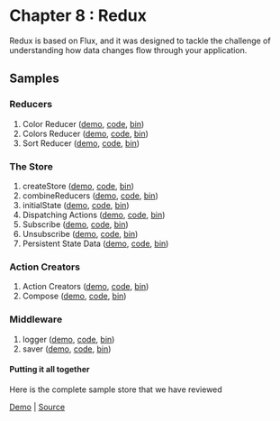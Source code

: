 Chapter 8 : Redux
==================
Redux is based on Flux, and it was designed to tackle the challenge of understanding how data changes
flow through your application.

Samples
--------

### Reducers

  1. Color Reducer ([demo](https://rawgit.com/MoonHighway/learning-react/master/chapter-08/01-reducers/01-reducers.html), [code](http://github.com/MoonHighway/learning-react/blob/master/chapter-08/01-reducers/01-reducers.html), [bin](http://jsbin.com/cavuxas/1/edit?js,output))
  2. Colors Reducer ([demo](https://rawgit.com/MoonHighway/learning-react/master/chapter-08/01-reducers/02-reducers.html), [code](http://github.com/MoonHighway/learning-react/blob/master/chapter-08/01-reducers/02-reducers.html), [bin](http://jsbin.com/cavuxas/2/edit?js,output))
  3. Sort Reducer ([demo](https://rawgit.com/MoonHighway/learning-react/master/chapter-08/01-reducers/03-reducers.html), [code](http://github.com/MoonHighway/learning-react/blob/master/chapter-08/01-reducers/03-reducers.html), [bin](http://jsbin.com/cavuxas/3/edit?js,output))

### The Store

  1. createStore ([demo](https://rawgit.com/MoonHighway/learning-react/master/chapter-08/02-the-store/01-store.html), [code](http://github.com/MoonHighway/learning-react/blob/master/chapter-08/02-the-store/01-store.html), [bin](http://jsbin.com/dusitad/1/edit?js,output))
  2. combineReducers ([demo](https://rawgit.com/MoonHighway/learning-react/master/chapter-08/02-the-store/02-store.html), [code](http://github.com/MoonHighway/learning-react/blob/master/chapter-08/02-the-store/02-store.html), [bin](http://jsbin.com/dusitad/2/edit?js,output))
  3. initialState ([demo](https://rawgit.com/MoonHighway/learning-react/master/chapter-08/02-the-store/03-store.html), [code](http://github.com/MoonHighway/learning-react/blob/master/chapter-08/02-the-store/03-store.html), [bin](http://jsbin.com/dusitad/3/edit?js,output))
  4. Dispatching Actions ([demo](https://rawgit.com/MoonHighway/learning-react/master/chapter-08/02-the-store/04-store.html), [code](http://github.com/MoonHighway/learning-react/blob/master/chapter-08/02-the-store/04-store.html), [bin](http://jsbin.com/dusitad/4/edit?js,output))
  5. Subscribe ([demo](https://rawgit.com/MoonHighway/learning-react/master/chapter-08/02-the-store/05-store.html), [code](http://github.com/MoonHighway/learning-react/blob/master/chapter-08/02-the-store/05-store.html), [bin](http://jsbin.com/dusitad/5/edit?js,output))
  6. Unsubscribe ([demo](https://rawgit.com/MoonHighway/learning-react/master/chapter-08/02-the-store/06-store.html), [code](http://github.com/MoonHighway/learning-react/blob/master/chapter-08/02-the-store/06-store.html), [bin](http://jsbin.com/dusitad/6/edit?js,output))
  7. Persistent State Data ([demo](https://rawgit.com/MoonHighway/learning-react/master/chapter-08/02-the-store/07-store.html), [code](http://github.com/MoonHighway/learning-react/blob/master/chapter-08/02-the-store/07-store.html), [bin](http://jsbin.com/dusitad/7/edit?js,output))

### Action Creators

  1. Action Creators ([demo](https://rawgit.com/MoonHighway/learning-react/master/chapter-08/03-action-creators/01-action-creators.html), [code](http://github.com/MoonHighway/learning-react/blob/master/chapter-08/03-action-creators/01-action-creators.html), [bin](http://jsbin.com/bubuhuq/1/edit?js,output))
  2. Compose ([demo](https://rawgit.com/MoonHighway/learning-react/master/chapter-08/03-action-creators/02-action-creators.html), [code](http://github.com/MoonHighway/learning-react/blob/master/chapter-08/03-action-creators/02-action-creators.html), [bin](http://jsbin.com/bubuhuq/2/edit?js,output))

### Middleware

  1. logger ([demo](https://rawgit.com/MoonHighway/learning-react/master/chapter-08/04-middleware/01-middleware.html), [code](http://github.com/MoonHighway/learning-react/blob/master/chapter-08/04-middleware/01-middleware.html), [bin](http://jsbin.com/tirese/1/edit?js,output))
  2. saver ([demo](https://rawgit.com/MoonHighway/learning-react/master/chapter-08/04-middleware/02-middleware.html), [code](http://github.com/MoonHighway/learning-react/blob/master/chapter-08/04-middleware/02-middleware.html), [bin](http://jsbin.com/tirese/2/edit?js,output))

#### Putting it all together
Here is the complete sample store that we have reviewed

[Demo](https://rawgit.com/MoonHighway/learning-react/master/chapter-08/color-organizer-redux/dist/index.html) |
[Source](https://github.com/MoonHighway/learning-react/blob/master/chapter-08/color-organizer-redux)
